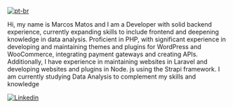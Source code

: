 [![pt-br](https://img.shields.io/badge/lang-pt--br-green.svg)](https://github.com/MarcosVVMK/MarcosVVMK/blob/master/README.md)

Hi, my name is Marcos Matos and I am a Developer with solid backend experience, currently expanding skills to include frontend and deepening knowledge in data analysis. Proficient in PHP, with significant experience in developing and maintaining themes and plugins for WordPress and WooCommerce, integrating payment gateways and creating APIs. Additionally, I have experience in maintaining websites in Laravel and developing websites and plugins in Node. js using the Strapi framework. I am currently studying Data Analysis to complement my skills and knowledge



[![Linkedin](https://img.shields.io/badge/LinkedIn-0077B5?style=for-the-badge&logo=linkedin&logoColor=white)](https://www.linkedin.com/in/marcos-matos-47596a160/)